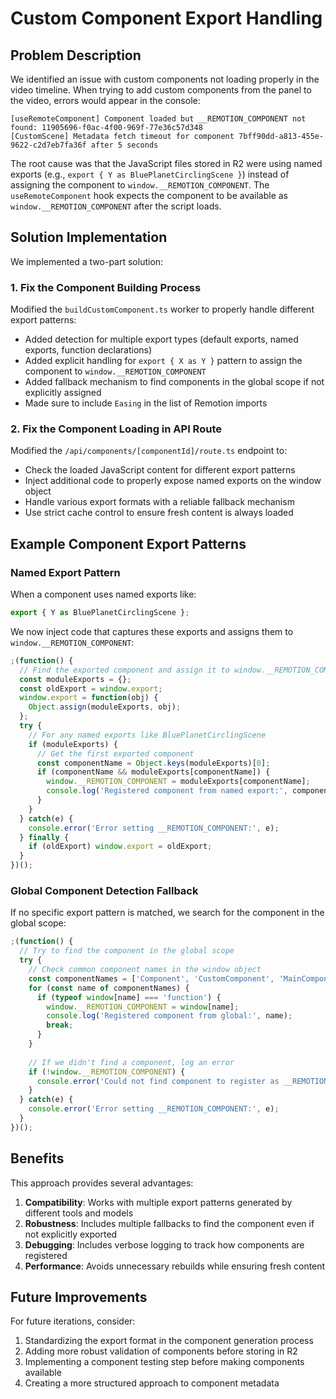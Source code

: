 # Custom Component Export Handling

## Problem Description

We identified an issue with custom components not loading properly in the video timeline. When trying to add custom components from the panel to the video, errors would appear in the console:

```
[useRemoteComponent] Component loaded but __REMOTION_COMPONENT not found: 11905696-f0ac-4f00-969f-77e36c57d348
[CustomScene] Metadata fetch timeout for component 7bff90dd-a813-455e-9622-c2d7eb7fa36f after 5 seconds
```

The root cause was that the JavaScript files stored in R2 were using named exports (e.g., `export { Y as BluePlanetCirclingScene }`) instead of assigning the component to `window.__REMOTION_COMPONENT`. The `useRemoteComponent` hook expects the component to be available as `window.__REMOTION_COMPONENT` after the script loads.

## Solution Implementation

We implemented a two-part solution:

### 1. Fix the Component Building Process

Modified the `buildCustomComponent.ts` worker to properly handle different export patterns:

- Added detection for multiple export types (default exports, named exports, function declarations)
- Added explicit handling for `export { X as Y }` pattern to assign the component to `window.__REMOTION_COMPONENT`
- Added fallback mechanism to find components in the global scope if not explicitly assigned
- Made sure to include `Easing` in the list of Remotion imports

### 2. Fix the Component Loading in API Route

Modified the `/api/components/[componentId]/route.ts` endpoint to:

- Check the loaded JavaScript content for different export patterns
- Inject additional code to properly expose named exports on the window object
- Handle various export formats with a reliable fallback mechanism
- Use strict cache control to ensure fresh content is always loaded

## Example Component Export Patterns

### Named Export Pattern

When a component uses named exports like:

```javascript
export { Y as BluePlanetCirclingScene };
```

We now inject code that captures these exports and assigns them to `window.__REMOTION_COMPONENT`:

```javascript
;(function() {
  // Find the exported component and assign it to window.__REMOTION_COMPONENT
  const moduleExports = {};
  const oldExport = window.export;
  window.export = function(obj) { 
    Object.assign(moduleExports, obj);
  };
  try {
    // For any named exports like BluePlanetCirclingScene
    if (moduleExports) {
      // Get the first exported component
      const componentName = Object.keys(moduleExports)[0];
      if (componentName && moduleExports[componentName]) {
        window.__REMOTION_COMPONENT = moduleExports[componentName];
        console.log('Registered component from named export:', componentName);
      }
    }
  } catch(e) {
    console.error('Error setting __REMOTION_COMPONENT:', e);
  } finally {
    if (oldExport) window.export = oldExport;
  }
})();
```

### Global Component Detection Fallback

If no specific export pattern is matched, we search for the component in the global scope:

```javascript
;(function() {
  // Try to find the component in the global scope
  try {
    // Check common component names in the window object
    const componentNames = ['Component', 'CustomComponent', 'MainComponent', 'RemotionComponent', 'Scene'];
    for (const name of componentNames) {
      if (typeof window[name] === 'function') {
        window.__REMOTION_COMPONENT = window[name];
        console.log('Registered component from global:', name);
        break;
      }
    }
    
    // If we didn't find a component, log an error
    if (!window.__REMOTION_COMPONENT) {
      console.error('Could not find component to register as __REMOTION_COMPONENT');
    }
  } catch(e) {
    console.error('Error setting __REMOTION_COMPONENT:', e);
  }
})();
```

## Benefits

This approach provides several advantages:

1. **Compatibility**: Works with multiple export patterns generated by different tools and models
2. **Robustness**: Includes multiple fallbacks to find the component even if not explicitly exported
3. **Debugging**: Includes verbose logging to track how components are registered
4. **Performance**: Avoids unnecessary rebuilds while ensuring fresh content

## Future Improvements

For future iterations, consider:

1. Standardizing the export format in the component generation process
2. Adding more robust validation of components before storing in R2
3. Implementing a component testing step before making components available
4. Creating a more structured approach to component metadata 